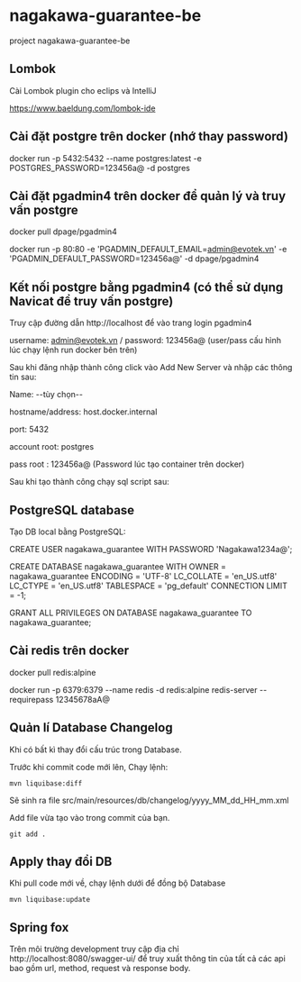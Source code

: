 # nagakawa-guarantee-be
project nagakawa-guarantee-be
## Lombok
Cài Lombok plugin cho eclips và IntelliJ

https://www.baeldung.com/lombok-ide
## Cài đặt postgre trên docker (nhớ thay password)
docker run -p 5432:5432 --name postgres:latest -e POSTGRES_PASSWORD=123456a@ -d postgres

## Cài đặt pgadmin4 trên docker để quản lý và truy vấn postgre
docker pull dpage/pgadmin4

docker run -p 80:80 -e 'PGADMIN_DEFAULT_EMAIL=admin@evotek.vn' -e 'PGADMIN_DEFAULT_PASSWORD=123456a@' -d dpage/pgadmin4

## Kết nối postgre bằng pgadmin4 (có thể sử dụng Navicat để truy vấn postgre)
Truy cập đường dẫn http://localhost để vào trang login pgadmin4

username: admin@evotek.vn / password: 123456a@ (user/pass cấu hình lúc chạy lệnh run docker bên trên)

Sau khi đăng nhập thành công click vào Add New Server và nhập các thông tin sau:

Name: --tùy chọn--

hostname/address: host.docker.internal

port: 5432

account root: postgres

pass root : 123456a@ (Password lúc tạo container trên docker)

Sau khi tạo thành công chạy sql script sau:
## PostgreSQL database
Tạo DB local bằng PostgreSQL:

CREATE USER nagakawa_guarantee WITH PASSWORD 'Nagakawa1234a@';

CREATE DATABASE nagakawa_guarantee WITH OWNER =  nagakawa_guarantee ENCODING = 'UTF-8'	LC_COLLATE = 'en_US.utf8' LC_CTYPE = 'en_US.utf8' TABLESPACE = 'pg_default' CONNECTION LIMIT = -1;

GRANT ALL PRIVILEGES ON DATABASE nagakawa_guarantee TO nagakawa_guarantee;
## Cài redis trên docker
docker pull redis:alpine

docker run -p 6379:6379 --name redis -d redis:alpine redis-server --requirepass 12345678aA@
## Quản lí Database Changelog

Khi có bất kì thay đổi cấu trúc trong Database.

Trước khi commit code mới lên, Chạy lệnh:

```
mvn liquibase:diff
```

Sẽ sinh ra file src/main/resources/db/changelog/yyyy_MM_dd_HH_mm.xml

Add file vừa tạo vào trong commit của bạn.

```
git add .
```

## Apply thay đổi DB

Khi pull code mới về, chạy lệnh dưới để đồng bộ Database

```
mvn liquibase:update
```
## Spring fox
Trên môi trường development truy cập địa chỉ http://localhost:8080/swagger-ui/ để truy xuất thông tin của tất cả các api bao gồm url, method, request và response body.

